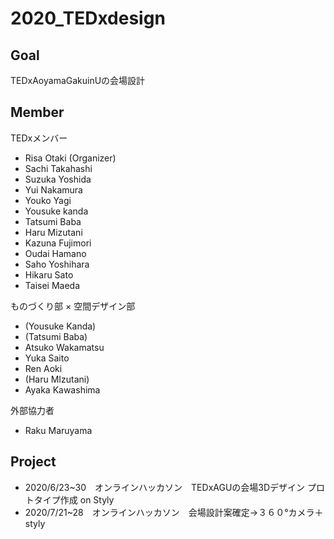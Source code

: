 # 2020_TEDxdesign
## Goal
TEDxAoyamaGakuinUの会場設計

## Member 
 
TEDxメンバー
 * Risa Otaki (Organizer)
 * Sachi Takahashi
 * Suzuka Yoshida
 * Yui Nakamura
 * Youko Yagi
 * Yousuke kanda
 * Tatsumi Baba
 * Haru Mizutani
 * Kazuna Fujimori
 * Oudai Hamano
 * Saho Yoshihara
 * Hikaru Sato
 * Taisei Maeda

ものづくり部 × 空間デザイン部
 * (Yousuke Kanda)
 * (Tatsumi Baba)
 * Atsuko Wakamatsu
 * Yuka Saito
 * Ren Aoki
 * (Haru MIzutani)
 * Ayaka Kawashima
 
外部協力者
 * Raku Maruyama
 
 ## Project
 * 2020/6/23~30　オンラインハッカソン　TEDxAGUの会場3Dデザイン プロトタイプ作成 on Styly
 * 2020/7/21~28　オンラインハッカソン　会場設計案確定→３６０°カメラ＋styly 
 
